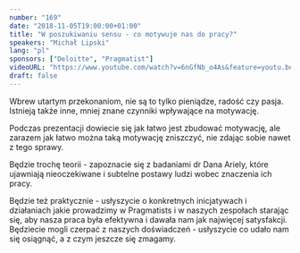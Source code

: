 ```yaml
---
number: "169"
date: "2018-11-05T19:00:00+01:00"
title: "W poszukiwaniu sensu - co motywuje nas do pracy?"
speakers: "Michał Lipski"
lang: "pl"
sponsors: ["Deloitte", "Pragmatist"]
videoURL: "https://www.youtube.com/watch?v=6nGfNb_o4As&feature=youtu.be"
draft: false
---
```


Wbrew utartym przekonaniom, nie są to tylko pieniądze, radość czy pasja. Istnieją także inne, mniej znane czynniki wpływające na motywację.

Podczas prezentacji dowiecie się jak łatwo jest zbudować motywację, ale zarazem jak łatwo można taką motywację zniszczyć, nie zdając sobie nawet z tego sprawy.

Będzie trochę teorii - zapoznacie się z badaniami dr Dana Ariely, które ujawniają nieoczekiwane i subtelne postawy ludzi wobec znaczenia ich pracy.

Będzie też praktycznie - usłyszycie o konkretnych inicjatywach i działaniach jakie prowadzimy w Pragmatists i w naszych zespołach starając się, aby nasza praca była efektywna i dawała nam jak najwięcej satysfakcji. Będziecie mogli czerpać z naszych doświadczeń - usłyszycie co udało nam się osiągnąć, a z czym jeszcze się zmagamy.

